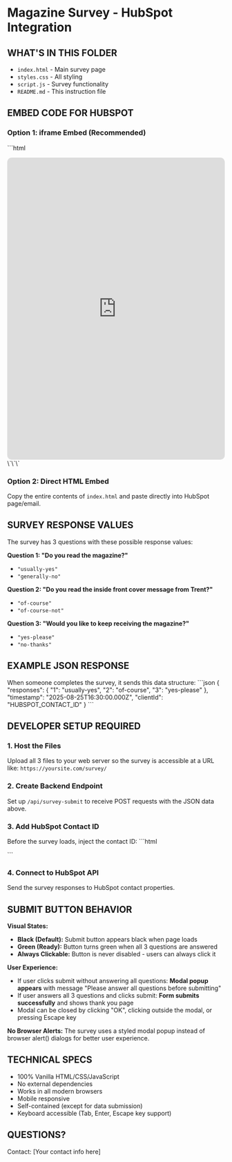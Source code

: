 # Magazine Survey - HubSpot Integration

## WHAT'S IN THIS FOLDER
- `index.html` - Main survey page
- `styles.css` - All styling 
- `script.js` - Survey functionality
- `README.md` - This instruction file

## EMBED CODE FOR HUBSPOT

### Option 1: iframe Embed (Recommended)
\`\`\`html
<iframe src="https://YOURSITE.com/survey/" 
        width="100%" 
        height="700px" 
        frameborder="0"
        style="border: none; border-radius: 10px;">
</iframe>
\`\`\`

### Option 2: Direct HTML Embed
Copy the entire contents of `index.html` and paste directly into HubSpot page/email.

## SURVEY RESPONSE VALUES

The survey has 3 questions with these possible response values:

**Question 1: "Do you read the magazine?"**
- `"usually-yes"` 
- `"generally-no"`

**Question 2: "Do you read the inside front cover message from Trent?"**
- `"of-course"`
- `"of-course-not"`

**Question 3: "Would you like to keep receiving the magazine?"**
- `"yes-please"`
- `"no-thanks"`

## EXAMPLE JSON RESPONSE
When someone completes the survey, it sends this data structure:
\`\`\`json
{
  "responses": {
    "1": "usually-yes",
    "2": "of-course", 
    "3": "yes-please"
  },
  "timestamp": "2025-08-25T16:30:00.000Z",
  "clientId": "HUBSPOT_CONTACT_ID"
}
\`\`\`

## DEVELOPER SETUP REQUIRED

### 1. Host the Files
Upload all 3 files to your web server so the survey is accessible at a URL like:
`https://yoursite.com/survey/`

### 2. Create Backend Endpoint
Set up `/api/survey-submit` to receive POST requests with the JSON data above.

### 3. Add HubSpot Contact ID
Before the survey loads, inject the contact ID:
\`\`\`html
<script>
window.hubspotContactId = 'CONTACT_ID_FROM_HUBSPOT';
</script>
\`\`\`

### 4. Connect to HubSpot API
Send the survey responses to HubSpot contact properties.

## SUBMIT BUTTON BEHAVIOR

**Visual States:**
- **Black (Default):** Submit button appears black when page loads
- **Green (Ready):** Button turns green when all 3 questions are answered
- **Always Clickable:** Button is never disabled - users can always click it

**User Experience:**
- If user clicks submit without answering all questions: **Modal popup appears** with message "Please answer all questions before submitting"
- If user answers all 3 questions and clicks submit: **Form submits successfully** and shows thank you page
- Modal can be closed by clicking "OK", clicking outside the modal, or pressing Escape key

**No Browser Alerts:** The survey uses a styled modal popup instead of browser alert() dialogs for better user experience.

## TECHNICAL SPECS
- 100% Vanilla HTML/CSS/JavaScript
- No external dependencies
- Works in all modern browsers
- Mobile responsive
- Self-contained (except for data submission)
- Keyboard accessible (Tab, Enter, Escape key support)

## QUESTIONS?
Contact: [Your contact info here]